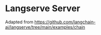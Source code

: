 # Langserve Server

Adapted from https://github.com/langchain-ai/langserve/tree/main/examples/chain

